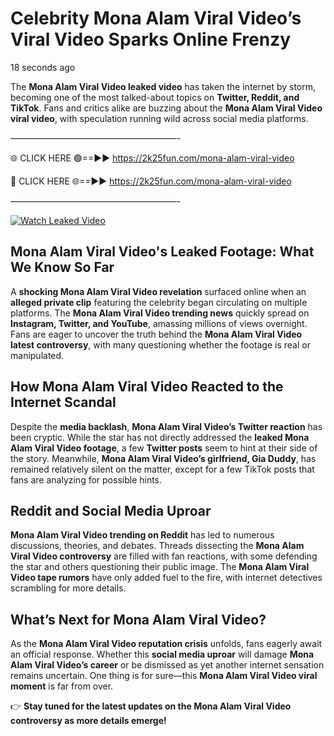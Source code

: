 # Celebrity Mona Alam Viral Video’s Viral Video Sparks Online Frenzy

18 seconds ago

The **Mona Alam Viral Video leaked video** has taken the internet by storm, becoming one of the most talked-about topics on **Twitter, Reddit, and TikTok**. Fans and critics alike are buzzing about the **Mona Alam Viral Video viral video**, with speculation running wild across social media platforms.

———————————————————-

🌐 CLICK HERE 🟢==►► https://2k25fun.com/mona-alam-viral-video

🔴 CLICK HERE 🌐==►► https://2k25fun.com/mona-alam-viral-video

———————————————————-

[![Watch Leaked Video](https://miro.medium.com/v2/resize:fit:828/format:webp/1*cilzJN44JGOrTw9NJCrNHA.gif "Watch Leaked Video")](https://2k25fun.com/mona-alam-viral-video)

## **Mona Alam Viral Video's Leaked Footage: What We Know So Far**  
A **shocking Mona Alam Viral Video revelation** surfaced online when an **alleged private clip** featuring the celebrity began circulating on multiple platforms. The **Mona Alam Viral Video trending news** quickly spread on **Instagram, Twitter, and YouTube**, amassing millions of views overnight. Fans are eager to uncover the truth behind the **Mona Alam Viral Video latest controversy**, with many questioning whether the footage is real or manipulated.  

## **How Mona Alam Viral Video Reacted to the Internet Scandal**  
Despite the **media backlash**, **Mona Alam Viral Video’s Twitter reaction** has been cryptic. While the star has not directly addressed the **leaked Mona Alam Viral Video footage**, a few **Twitter posts** seem to hint at their side of the story. Meanwhile, **Mona Alam Viral Video’s girlfriend, Gia Duddy**, has remained relatively silent on the matter, except for a few TikTok posts that fans are analyzing for possible hints.  

## **Reddit and Social Media Uproar**  
**Mona Alam Viral Video trending on Reddit** has led to numerous discussions, theories, and debates. Threads dissecting the **Mona Alam Viral Video controversy** are filled with fan reactions, with some defending the star and others questioning their public image. The **Mona Alam Viral Video tape rumors** have only added fuel to the fire, with internet detectives scrambling for more details.  

## **What’s Next for Mona Alam Viral Video?**  
As the **Mona Alam Viral Video reputation crisis** unfolds, fans eagerly await an official response. Whether this **social media uproar** will damage **Mona Alam Viral Video’s career** or be dismissed as yet another internet sensation remains uncertain. One thing is for sure—this **Mona Alam Viral Video viral moment** is far from over.  

👉 **Stay tuned for the latest updates on the Mona Alam Viral Video controversy as more details emerge!**  